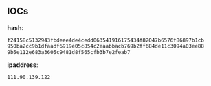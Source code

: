 
## IOCs

__hash__:

```text
f24158c5132943fbdeee4de4cedd063541916175434f82047b6576f86897b1cb
950ba2cc9b1dfaadf6919e05c854c2eaabbacb769b2ff684de11c3094a03ee88
9b5e112e683a3605c9481d8f565cfb3b7e2feab7
```
__ipaddress__:

```text
111.90.139.122
```